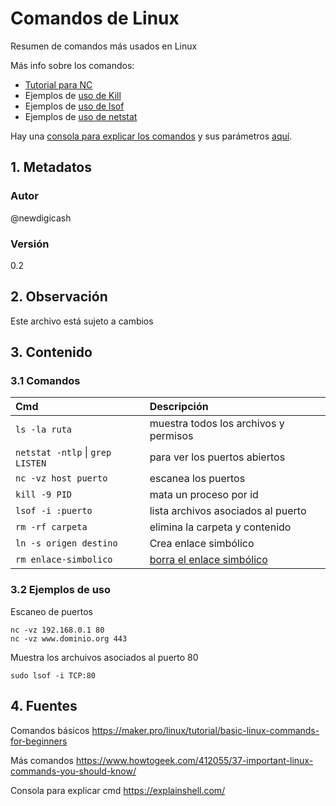 # Comandos de Linux
Resumen de comandos más usados en Linux

Más info sobre los comandos:
- [Tutorial para NC][cmdNc] 
- Ejemplos de [uso de Kill][tutoKill]
- Ejemplos de [uso de lsof][tutoLsof]
- Ejemplos de [uso de netstat][tutoNetstat]

Hay una [consola para explicar los comandos][cmdShell] y sus parámetros [aquí][cmdShell].
## 1. Metadatos

### Autor
@newdigicash
### Versión
0.2

## 2. Observación

Este archivo está sujeto a cambios

## 3. Contenido 
### 3.1 Comandos
Cmd | Descripción
:-- | :--
`ls -la ruta` | muestra todos los archivos y permisos
`netstat -ntlp` \| `grep LISTEN` | para ver los puertos abiertos 
`nc -vz host puerto` | escanea los puertos
`kill -9 PID` | mata un proceso por id
`lsof -i :puerto` | lista archivos asociados al puerto
`rm -rf carpeta` | elimina la carpeta y contenido
`ln -s origen destino` | Crea enlace simbólico
`rm enlace-simbolico` | [borra el enlace simbólico][tutoRemLn]

### 3.2 Ejemplos de uso
Escaneo de puertos 
~~~
nc -vz 192.168.0.1 80
nc -vz www.dominio.org 443
~~~

Muestra los archuivos asociados al puerto 80
~~~
sudo lsof -i TCP:80
~~~

## 4. Fuentes
Comandos básicos <https://maker.pro/linux/tutorial/basic-linux-commands-for-beginners>

Más comandos <https://www.howtogeek.com/412055/37-important-linux-commands-you-should-know/>

Consola para explicar cmd <https://explainshell.com/>

[//]: # (referencias citadas)
[cmdNc]: https://www.computerhope.com/unix/nc.htm
[cmdShell]: https://explainshell.com/
[tutoKill]: https://javarevisited.blogspot.com/2011/12/kill-command-unix-linux-example.html
[tutoLsof]: https://www.tecmint.com/10-lsof-command-examples-in-linux/
[tutoNetstat]: https://geekflare.com/netstat/
[tutoRemLn]: https://linuxize.com/post/how-to-remove-symbolic-links-in-linux
